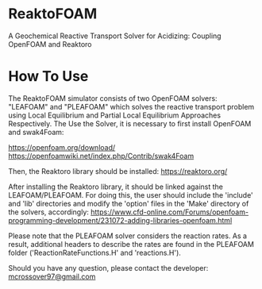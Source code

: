 # ReaktoFOAM
A Geochemical Reactive Transport Solver for Acidizing: Coupling OpenFOAM and Reaktoro

# How To Use
The ReaktoFOAM simulator consists of two OpenFOAM solvers: "LEAFOAM" and "PLEAFOAM" which solves the reactive transport problem using Local Equilibrium and Partial Local Equilibrium Approaches Respectively. The Use the Solver, it is necessary to first install OpenFOAM and swak4Foam:

https://openfoam.org/download/
https://openfoamwiki.net/index.php/Contrib/swak4Foam

Then, the Reaktoro library should be installed:
https://reaktoro.org/

After installing the Reaktoro library, it should be linked against the LEAFOAM/PLEAFOAM. For doing this, the user should include the 'include' and 'lib' directories and modify the 'option' files in the 'Make' directory of the solvers, accordingly:
https://www.cfd-online.com/Forums/openfoam-programming-development/231072-adding-libraries-openfoam.html

Please note that the PLEAFOAM solver considers the reaction rates. As a result, additional headers to describe the rates are found in the PLEAFOAM folder ('ReactionRateFunctions.H' and 'reactions.H').

Should you have any question, please contact the developer: mcrossover97@gmail.com
